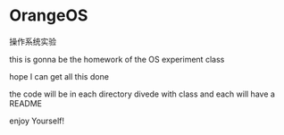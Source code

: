 # OrangeOS

操作系统实验

this is gonna be the homework of the OS experiment class

hope I can get all this done

the code will be in each directory divede with class and each will have a README

enjoy Yourself!

